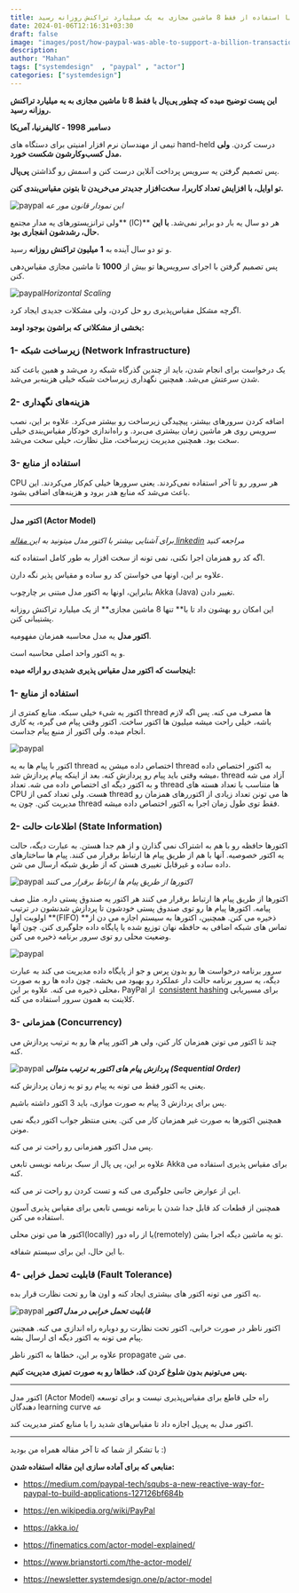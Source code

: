 ```yaml
---
title: چطوری پی‌پل با استفاده از فقط 8 ماشین مجازی به یک میلیارد تراکنش روزانه رسید
date: 2024-01-06T12:16:31+03:30
draft: false
image: "images/post/how-paypal-was-able-to-support-a-billion-transactions-per-day-with-only-8-virtual-machines.jpeg"
description: 
author: "Mahan"
tags: ["systemdesign"  , "paypal" , "actor"]
categories: ["systemdesign"] 
---
```

**این پست توضیح میده که چطور پی‌پال با فقط 8 تا ماشین مجازی به یه میلیارد تراکنش روزانه رسید.**

**دسامبر 1998 - کالیفرنیا، آمریکا**

تیمی از مهندسان نرم افزار امنیتی برای دستگاه های hand-held درست کردن. **ولی مدل کسب‌وکارشون شکست خورد.** 

پس تصمیم گرفتن یه سرویس پرداخت آنلاین درست کنن و اسمش رو گذاشتن **پی‌پال**. 

**تو اوایل، با افزایش تعداد کاربرا، سخت‌افزار جدیدتر می‌خریدن تا بتونن مقیاس‌بندی کنن.**

![paypal](https://substackcdn.com/image/fetch/f_auto,q_auto:good,fl_progressive:steep/https%3A%2F%2Fsubstack-post-media.s3.amazonaws.com%2Fpublic%2Fimages%2F2f636c33-4770-4eb9-bda3-8d460c4e6c83_1330x821.png)
*این نمودار قانون مور عه*

ولی ترانزیستورهای یه مدار مجتمع** (IC)** هر دو سال یه بار دو برابر نمی‌شد. **با این حال، رشدشون انفجاری بود.**

و تو دو سال آینده به **1 میلیون تراکنش روزانه** رسید.

پس تصمیم گرفتن با اجرای سرویس‌ها تو بیش از **1000** تا ماشین مجازی مقیاس‌دهی کنن.

![paypal](https://substackcdn.com/image/fetch/f_auto,q_auto:good,fl_progressive:steep/https%3A%2F%2Fsubstack-post-media.s3.amazonaws.com%2Fpublic%2Fimages%2Fcf0fea95-300c-4a3e-bf43-152746c09204_1282x871.png)*Horizontal Scaling*

اگرچه مشکل مقیاس‌پذیری رو حل کردن، ولی مشکلات جدیدی ایجاد کرد.

**بخشی از مشکلاتی که براشون بوجود اومد:**

### 1- زیرساخت شبکه (Network Infrastructure)

یک درخواست برای انجام شدن، باید از چندین گذرگاه شبکه رد می‌شد و همین باعث کند شدن سرعتش می‌شد. همچنین نگهداری زیرساخت شبکه خیلی هزینه‌بر می‌شد.

### 2- هزینه‌های نگهداری

اضافه کردن سرورهای بیشتر، پیچیدگی زیرساخت رو بیشتر می‌کرد. علاوه بر این، نصب سرویس روی هر ماشین زمان بیشتری می‌برد. و راه‌اندازی خودکار مقیاس‌بندی خیلی سخت بود. همچنین مدیریت زیرساخت، مثل نظارت، خیلی سخت می‌شد.

### 3- استفاده از منابع
CPU هر سرور رو تا آخر استفاده نمی‌کردند. یعنی سرورها خیلی کم‌کار می‌کردند. این باعث می‌شد که منابع هدر برود و هزینه‌های اضافی بشود.

---
#### اکتور مدل (Actor Model)

*برای آشنایی بیشتر با اکتور مدل میتونید به این[ مقاله linkedin](https://www.linkedin.com/pulse/%DA%86%D8%B1%D8%A7-%D9%BE%D8%A7%D8%B1%D8%A7%D8%AF%D8%A7%DB%8C%D9%85-%D8%A7%DA%A9%D8%AA%D9%88%D8%B1-%D9%85%D8%AF%D9%84-%D9%85%D9%87%D9%85-%D8%A7%D8%B3%D8%AA-seyyed-jamaleddin-pishvayi/) مراجعه کنید*


اگه کد رو همزمان اجرا نکنی، نمی تونه از سخت افزار به طور کامل استفاده کنه.

علاوه بر این، اونها می خواستن کد رو ساده و مقیاس پذیر نگه دارن.

بنابراین، اونها به اکتور مدل مبتنی بر چارچوب Akka (Java) تغییر دادن.

این امکان رو بهشون داد تا با** تنها 8 ماشین مجازی** از یک میلیارد تراکنش روزانه پشتیبانی کنن.

**اکتور مدل** یه مدل محاسبه همزمان مفهومیه.

و یه اکتور واحد اصلی محاسبه است.

**اینجاست که اکتور مدل مقیاس پذیری شدیدی رو ارائه میده:**

### 1- استفاده از منابع

اکتور یه شیء خیلی سبکه. منابع کمتری از thread ها مصرف می کنه. پس اگه لازم باشه، خیلی راحت میشه میلیون ها اکتور ساخت. اکتور وقتی پیام می گیره، یه کاری انجام میده. ولی اکتور از منبع پیام جداست.

![paypal](https://substackcdn.com/image/fetch/f_auto,q_auto:good,fl_progressive:steep/https%3A%2F%2Fsubstack-post-media.s3.amazonaws.com%2Fpublic%2Fimages%2F53cdccc0-6796-453a-9ade-13fac31815d0_1342x695.png)

اکتور با پیام ها به یه thread اختصاص داده میشن یه thread به اکتور اختصاص داده میشه وقتی باید پیام رو پردازش کنه. بعد از اینکه پیام پردازش شد، thread آزاد می شه و به اکتور دیگه ای اختصاص داده می شه. تعداد thread ها متناسب با تعداد هسته های CPU هست. ولی تعداد کمی از thread ها می تونن تعداد زیادی از اکتوررهای همزمان رو مدیریت کنن. چون یه thread فقط توی طول زمان اجرا به اکتور اختصاص داده میشه.

### 2- اطلاعات حالت (State Information)

اکتورها حافظه رو با هم به اشتراک نمی گذارن و از هم جدا هستن. به عبارت دیگه، حالت یه اکتور خصوصیه. آنها با هم از طریق پیام ها ارتباط برقرار می کنند. پیام ها ساختارهای داده ساده و غیرقابل تغییری هستن که از طریق شبکه ارسال می شن.

![paypal](https://substackcdn.com/image/fetch/w_1456,c_limit,f_webp,q_auto:good,fl_progressive:steep/https%3A%2F%2Fsubstack-post-media.s3.amazonaws.com%2Fpublic%2Fimages%2F9ad3195c-73be-47ec-a14f-6c42ab6a646a_800x500.png)
*اکتورها از طریق پیام ها ارتباط برقرار می کنند*

اکتورها از طریق پیام ها ارتباط برقرار می کنند هر اکتور یه صندوق پستی داره. مثل صف پیامه. اکتورها پیام ها رو توی صندوق پستی خودشون تا پردازش شدنشون در ترتیب اولویت اول **(FIFO) **ذخیره می کنن. همچنین، اکتورها به سیستم اجازه می دن از تماس های شبکه اضافی به حافظه نهان توزیع شده یا پایگاه داده جلوگیری کنن. چون آنها وضعیت محلی رو توی سرور برنامه ذخیره می کنن.

![paypal](https://substackcdn.com/image/fetch/f_auto,q_auto:good,fl_progressive:steep/https%3A%2F%2Fsubstack-post-media.s3.amazonaws.com%2Fpublic%2Fimages%2F5c35b985-b25f-4c69-8b80-827c0c518f57_966x605.png)

سرور برنامه درخواست ها رو بدون پرس و جو از پایگاه داده مدیریت می کند به عبارت دیگه، یه سرور برنامه حالت دار عملکرد رو بهبود می بخشه. چون داده ها رو به صورت محلی ذخیره می کنه. علاوه بر این، PayPal از  [consistent hashing](https://newsletter.systemdesign.one/p/what-is-consistent-hashing) برای مسیریابی کلاینت به همون سرور استفاده می کنه.

### 3- همزمانی (Concurrency)

چند تا اکتور می تونن همزمان کار کنن، ولی هر اکتور پیام ها رو به ترتیب پردازش می کنه.

![paypal](https://substackcdn.com/image/fetch/f_auto,q_auto:good,fl_progressive:steep/https%3A%2F%2Fsubstack-post-media.s3.amazonaws.com%2Fpublic%2Fimages%2F09e53157-83a3-4029-b006-67f8e13c7c56_800x500.gif)
***پردازش پیام های اکتور به ترتیب متوالی (Sequential Order)***

یعنی یه اکتور فقط می تونه یه پیام رو تو یه زمان پردازش کنه.

پس برای پردازش 3 پیام به صورت موازی، باید 3 اکتور داشته باشیم.

همچنین اکتورها به صورت غیر همزمان کار می کنن. یعنی منتظر جواب اکتور دیگه نمی مونن.

پس مدل اکتور همزمانی رو راحت تر می کنه.

علاوه بر این، پی پال از سبک برنامه نویسی تابعی Akka برای مقیاس پذیری استفاده می کنه.

این از عوارض جانبی جلوگیری می کنه و تست کردن رو راحت تر می کنه.

همچنین از قطعات کد قابل جدا شدن با برنامه نویسی تابعی برای مقیاس پذیری آسون استفاده می کنن.

اکتور ها می تونن محلی(locally) یا از راه دور(remotely) تو یه ماشین دیگه اجرا بشن.

با این حال، این برای سیستم شفافه.

### 4- قابلیت تحمل خرابی  (Fault Tolerance)

یه اکتور می تونه اکتور های بیشتری ایجاد کنه و اون ها رو تحت نظارت قرار بده.

![paypal](https://substackcdn.com/image/fetch/f_auto,q_auto:good,fl_progressive:steep/https%3A%2F%2Fsubstack-post-media.s3.amazonaws.com%2Fpublic%2Fimages%2Fdd12b797-6b82-4ab4-91bd-b5b61da530ee_2058x1327.png)
***قابلیت تحمل خرابی در مدل اکتور***

اکتور ناظر در صورت خرابی، اکتور تحت نظارت رو دوباره راه اندازی می کنه. همچنین پیام می تونه به اکتور دیگه ای ارسال بشه.

علاوه بر این، خطاها به اکتور ناظر propagate می شن.

**پس می‌تونیم بدون شلوغ کردن کد، خطاها رو به صورت تمیزی مدیریت کنیم.**

----

اکتور مدل (Actor Model) راه حلی قاطع برای مقیاس‌پذیری نیست و برای توسعه دهندگان learning curve عه  

اکتور مدل به پی‌پل اجازه داد تا مقیاس‌های شدید را با منابع کمتر مدیریت کند.

----


با تشکر از شما که تا آخر مقاله همراه من بودید :) 

**منابعی که برای آماده سازی این مقاله استفاده شدن:**

- https://medium.com/paypal-tech/squbs-a-new-reactive-way-for-paypal-to-build-applications-127126bf684b
    
- https://en.wikipedia.org/wiki/PayPal
    
- https://akka.io/
    
- https://finematics.com/actor-model-explained/
    
- https://www.brianstorti.com/the-actor-model/
     
- https://newsletter.systemdesign.one/p/actor-model


